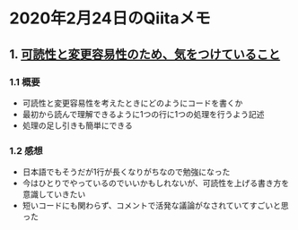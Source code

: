 # 2020年2月24日のQiitaメモ　

## 1. [可読性と変更容易性のため、気をつけていること](https://qiita.com/dd0125/items/d31302d52494db5c035d)

### 1.1 概要

- 可読性と変更容易性を考えたときにどのようにコードを書くか
- 最初から読んで理解できるように1つの行に1つの処理を行うよう記述
- 処理の足し引きも簡単にできる

### 1.2 感想

- 日本語でもそうだが1行が長くなりがちなので勉強になった
- 今はひとりでやっているのでいいかもしれないが、可読性を上げる書き方を意識していきたい
- 短いコードにも関わらず、コメントで活発な議論がなされていてすごいと思った

